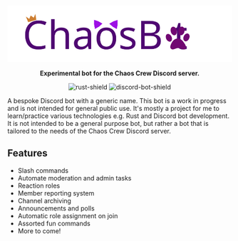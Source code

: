 <!-- PROJECT HEADER -->
<div align=center>
<img src="chaos-bot-logo.svg" alt="ChaosBot"/>

**Experimental bot for the Chaos Crew Discord server.**

<!-- PROJECT BADGES -->
![rust-shield] ![discord-bot-shield]
</div>

A bespoke Discord bot with a generic name. This bot is a work in progress and is not intended for general public use. It's mostly a project for me to learn/practice various technologies e.g. Rust and Discord bot development. It is not intended to be a general purpose bot, but rather a bot that is tailored to the needs of the Chaos Crew Discord server. 

## Features
- Slash commands
- Automate moderation and admin tasks
- Reaction roles
- Member reporting system
- Channel archiving
- Announcements and polls
- Automatic role assignment on join
- Assorted fun commands
- More to come!


<!-- MARKDOWN LINKS & IMAGES -->
<!-- https://www.markdownguide.org/basic-syntax/#reference-style-links -->
[rust-shield]: https://img.shields.io/badge/rust-2021-orange?style=for-the-badge&logo=rust
[discord-bot-shield]: https://img.shields.io/badge/discord_bot-5865f2?style=for-the-badge&logo=discord&logoColor=white
